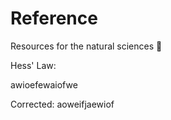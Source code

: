 # Reference
Resources for the natural sciences 🔭

Hess' Law:

awioefewaiofwe


Corrected: aoweifjaewiof
